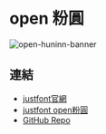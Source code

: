 # open 粉圓

![open-huninn-banner](https://justfont-images.s3-ap-northeast-1.amazonaws.com/huninn/jf-open-huninn-banner.png)

## 連結

- [justfont官網](https://justfont.com/)
- [justfont open粉圓](https://justfont.com/huninn/)
- [GitHub Repo](https://github.com/justfont/open-huninn-font/)
